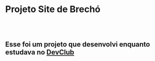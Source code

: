 <h1>Projeto Site de Brechó</h1>
<br>
<br>
<h2>Esse foi um projeto que desenvolvi enquanto estudava no <a href="https://rodolfomori.com.br/devclub">DevClub</a></h2>
